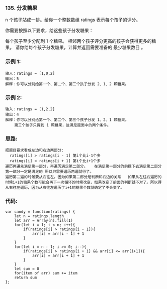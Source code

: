### 135. 分发糖果
n 个孩子站成一排。给你一个整数数组 ratings 表示每个孩子的评分。

你需要按照以下要求，给这些孩子分发糖果：

每个孩子至少分配到 1 个糖果。
相邻两个孩子评分更高的孩子会获得更多的糖果。
请你给每个孩子分发糖果，计算并返回需要准备的 最少糖果数目 。

### 示例 1:
    输入：ratings = [1,0,2]
    输出：5
    解释：你可以分别给第一个、第二个、第三个孩子分发 2、1、2 颗糖果。

### 示例 2:
    输入：ratings = [1,2,2]
    输出：4
    解释：你可以分别给第一个、第二个、第三个孩子分发 1、2、1 颗糖果。
        第三个孩子只得到 1 颗糖果，这满足题面中的两个条件。

### 思路:
    把题目要求看成左边和右边两部分:
      ratings[i] > ratings[i - 1] 第i个比i-1个多
      ratings[i] < ratings[i + 1] 第i个比i+1个多
    遍历两遍先满足第一部分，再遍历满足第二部分。   在满足第一部分的前提下去满足第二部分  第一部分一定是满足的 所以只需要遍历两遍就行了。
    遍历第二遍的时候要从右往左。因为如果第二部分是判断和右边的关系   如果从左往右遍历的时候i+1的糖果个数可能会再下一次循环的时候改变，如果改变了前面的判断就不对了。所以得从右往左遍历，因为从右往左遍历了i+1的糖果个数就确定了不会变了。

### 代码:
    var candy = function(ratings) {
        let n = ratings.length
        let arr = Array(n).fill(1)
        for(let i = 1; i < n; i++){
            if(ratings[i] > ratings[i - 1]){
                arr[i] = arr[i - 1] + 1
            }
        }
        for(let i = n - 1; i >= 0; i--){
            if(ratings[i] > ratings[i + 1] && arr[i] <= arr[i+1]){
                arr[i] = arr[i + 1] + 1
            }
        }
        let sum = 0
        for(item of arr) sum += item
        return sum
    };
